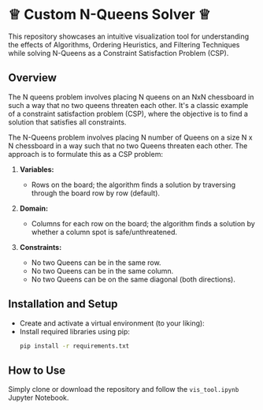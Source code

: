 # ♕ Custom N-Queens Solver ♕
This repository showcases an intuitive visualization tool for understanding the effects of Algorithms, Ordering Heuristics, and Filtering Techniques while solving N-Queens as a Constraint Satisfaction Problem (CSP).

## Overview 
The N queens problem involves placing N queens on an NxN chessboard in such a way that no two queens threaten each other. It's a classic example of a constraint satisfaction problem (CSP), where the objective is to find a solution that satisfies all constraints.

The N-Queens problem involves placing N number of Queens on a size N x N chessboard in a way such that no two Queens threaten each other. The approach is to formulate this as a CSP problem: 

1. **Variables:** 
    - Rows on the board; the algorithm finds a solution by traversing through the board row by row (default).

2. **Domain:**  
   - Columns for each row on the board; the algorithm finds a solution by whether a column spot is safe/unthreatened. 

3. **Constraints:**
   - No two Queens can be in the same row. 
   - No two Queens can be in the same column. 
   - No two Queens can be on the same diagonal (both directions). 

## Installation and Setup 
- Create and activate a virtual environment (to your liking):
- Install required libraries using pip:
    ```bash
    pip install -r requirements.txt
    ```
## How to Use 
Simply clone or download the repository and follow the `vis_tool.ipynb` Jupyter Notebook.
